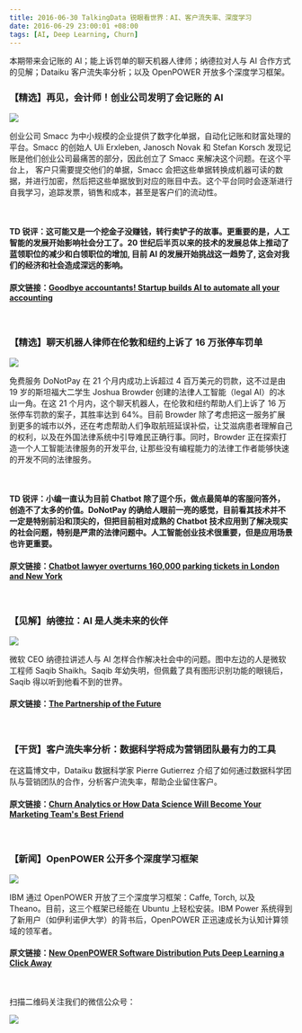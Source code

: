 ```yaml
---
title: 2016-06-30 TalkingData 锐眼看世界：AI、客户流失率、深度学习
date: 2016-06-29 23:00:01 +08:00
tags: [AI, Deep Learning, Churn]
---
```


本期带来会记账的 AI；能上诉罚单的聊天机器人律师；纳德拉对人与 AI 合作方式的见解；Dataiku 客户流失率分析；以及 OpenPOWER 开放多个深度学习框架。

### 【精选】再见，会计师！创业公司发明了会记账的 AI

![](http://i4.piimg.com/567416/dfaf668b43e7f3d1t.jpg)

创业公司 Smacc 为中小规模的企业提供了数字化单据，自动化记账和财富处理的平台。Smacc 的创始人 Uli Erxleben, Janosch Novak 和 Stefan Korsch 发现记账是他们创业公司最痛苦的部分，因此创立了 Smacc 来解决这个问题。在这个平台上， 客户只需要提交他们的单据，Smacc 会把这些单据转换成机器可读的数据，并进行加密，然后把这些单据放到对应的账目中去。这个平台同时会逐渐进行自我学习，追踪发票，销售和成本，甚至是客户们的流动性。

<br>

#### TD 锐评：这可能又是一个挖金子没赚钱，转行卖铲子的故事。更重要的是，人工智能的发展开始影响社会分工了。20 世纪后半页以来的技术的发展总体上推动了蓝领职位的减少和白领职位的增加, 目前 AI 的发展开始挑战这一趋势了, 这会对我们的经济和社会造成深远的影响。

#### 原文链接：[Goodbye accountants! Startup builds AI to automate all your accounting](https://techcrunch.com/2016/06/28/goodbye-accountants-startup-builds-ai-to-automate-all-your-accounting/)

<br>

### 【精选】聊天机器人律师在伦敦和纽约上诉了 16 万张停车罚单

![](http://i2.piimg.com/567416/3d857003c7035ffft.jpg)

免费服务 DoNotPay 在 21 个月内成功上诉超过 4 百万美元的罚款，这不过是由 19 岁的斯坦福大二学生 Joshua Browder 创建的法律人工智能（legal AI）的冰山一角。在这 21 个月内，这个聊天机器人，在伦敦和纽约帮助人们上诉了 16 万张停车罚款的案子，其胜率达到 64%。目前 Browder 除了考虑把这一服务扩展到更多的城市以外，还在考虑帮助人们争取航班延误补偿，让艾滋病患者理解自己的权利，以及在外国法律系统中引导难民正确行事。同时，Browder 正在探索打造一个人工智能法律服务的开发平台, 让那些没有编程能力的法律工作者能够快速的开发不同的法律服务。

<br>

#### TD 锐评：小编一直认为目前 Chatbot 除了逗个乐，做点最简单的客服问答外，创造不了太多的价值。DoNotPay 的确给人眼前一亮的感觉，目前看其技术并不一定是特别前沿和顶尖的，但把目前相对成熟的 Chatbot 技术应用到了解决现实的社会问题，特别是严肃的法律问题中。人工智能创业技术很重要，但是应用场景也许更重要。

#### 原文链接：[Chatbot lawyer overturns 160,000 parking tickets in London and New York](https://www.theguardian.com/technology/2016/jun/28/chatbot-ai-lawyer-donotpay-parking-tickets-london-new-york)

<br>

### 【见解】纳德拉：AI 是人类未来的伙伴

![](http://i4.piimg.com/567416/e4a834e9683b29e2t.jpg)

微软 CEO 纳德拉讲述人与 AI 怎样合作解决社会中的问题。图中左边的人是微软工程师 Saqib Shaikh。Saqib 年幼失明，但佩戴了具有图形识别功能的眼镜后，Saqib 得以听到他看不到的世界。

#### 原文链接：[The Partnership of the Future](http://www.slate.com/articles/technology/future_tense/2016/06/microsoft_ceo_satya_nadella_humans_and_a_i_can_work_together_to_solve_society.html)

<br>

### 【干货】客户流失率分析：数据科学将成为营销团队最有力的工具

在这篇博文中，Dataiku 数据科学家 Pierre Gutierrez 介绍了如何通过数据科学团队与营销团队的合作，分析客户流失率，帮助企业留住客户。

#### 原文链接：[Churn Analytics or How Data Science Will Become Your Marketing Team's Best Friend](http://www.dataiku.com/blog/2016/06/23/churn-analytics-marketing-team-best-friend.html)

<br>

### 【新闻】OpenPOWER 公开多个深度学习框架

![](http://i2.piimg.com/567416/14618d084d98b1f9t.jpg)

IBM 通过 OpenPOWER 开放了三个深度学习框架：Caffe, Torch, 以及 Theano。目前，这三个框架已经能在 Ubuntu 上轻松安装。IBM Power 系统得到了新用户（如伊利诺伊大学）的背书后，OpenPOWER 正迅速成长为认知计算领域的领军者。

#### 原文链接：[New OpenPOWER Software Distribution Puts Deep Learning a Click Away](http://openpowerfoundation.org/blogs/openpower-deep-learning-distribution/)

<br>

扫描二维码关注我们的微信公众号：

![](http://i4.piimg.com/567416/1af49587243f643f.jpg)
